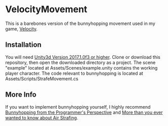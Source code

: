# VelocityMovement

This is a barebones version of the bunnyhopping movement used in my game, [Velocity](https://github.com/TheAsuro/Velocity).

## Installation

You will need [Unity3d Version 2017.1.0f3 or higher](https://unity3d.com/de/). Clone or download this repository, then open the downloaded directory as a project. The scene "example" located at Assets/Scenes/example.unity contains the working player character. The code relevant to bunnyhopping is located at Assets/Scripts/StrafeMovement.cs

## More Info

If you want to implement bunnyhopping yourself, I highly recommend [Bunnyhopping from the Programmer's Perspective](https://flafla2.github.io/2015/02/14/bunnyhop.html) and [More than you ever wanted to know about Air Strafing](https://steamcommunity.com/sharedfiles/filedetails/?id=184184420).
